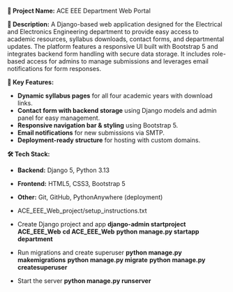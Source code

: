 **📌 Project Name:** ACE EEE Department Web Portal

**📝 Description:**
A Django-based web application designed for the Electrical and Electronics Engineering department to provide easy access to academic resources, syllabus downloads, contact forms, and departmental updates. The platform features a responsive UI built with Bootstrap 5 and integrates backend form handling with secure data storage. It includes role-based access for admins to manage submissions and leverages email notifications for form responses.

**🔹 Key Features:**
* **Dynamic syllabus pages** for all four academic years with download links.
* **Contact form with backend storage** using Django models and admin panel for easy management.
* **Responsive navigation bar & styling** using Bootstrap 5.
* **Email notifications** for new submissions via SMTP.
* **Deployment-ready structure** for hosting with custom domains.

**🛠 Tech Stack:**
* **Backend:** Django 5, Python 3.13
* **Frontend:** HTML5, CSS3, Bootstrap 5
* **Other:** Git, GitHub, PythonAnywhere (deployment)

* ACE_EEE_Web_project/setup_instructions.txt
* Create Django project and app
  **django-admin startproject ACE_EEE_Web**
  **cd ACE_EEE_Web**
  **python manage.py startapp department**
* Run migrations and create superuser
  **python manage.py makemigrations**
  **python manage.py migrate**
  **python manage.py createsuperuser**
* Start the server
  **python manage.py runserver**

